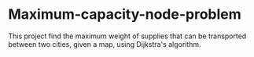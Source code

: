 # Maximum-capacity-node-problem
This project find the maximum weight of supplies that can be transported between two cities, given a map, using Dijkstra's algorithm.
